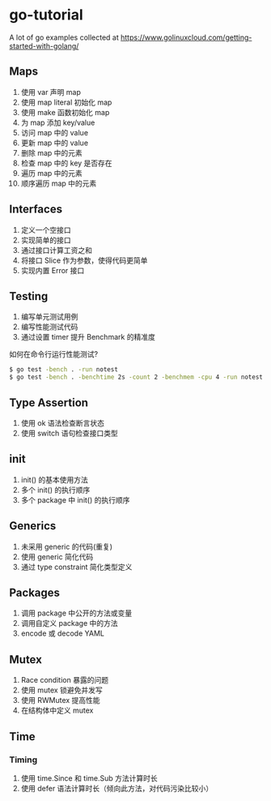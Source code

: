 # go-tutorial

A lot of go examples collected at https://www.golinuxcloud.com/getting-started-with-golang/

## Maps

1. 使用 var 声明 map
2. 使用 map literal 初始化 map
3. 使用 make 函数初始化 map
4. 为 map 添加 key/value
5. 访问 map 中的 value
6. 更新 map 中的 value
7. 删除 map 中的元素
8. 检查 map 中的 key 是否存在
9. 遍历 map 中的元素
10. 顺序遍历 map 中的元素

## Interfaces

1. 定义一个空接口
2. 实现简单的接口
3. 通过接口计算工资之和
4. 将接口 Slice 作为参数，使得代码更简单
5. 实现内置 Error 接口

## Testing

1. 编写单元测试用例
2. 编写性能测试代码
3. 通过设置 timer 提升 Benchmark 的精准度

如何在命令行运行性能测试?

```bash
$ go test -bench . -run notest
$ go test -bench . -benchtime 2s -count 2 -benchmem -cpu 4 -run notest
```

## Type Assertion

1. 使用 ok 语法检查断言状态
2. 使用 switch 语句检查接口类型

## init

1. init() 的基本使用方法
2. 多个 init() 的执行顺序
3. 多个 package 中 init() 的执行顺序

## Generics

1. 未采用 generic 的代码(重复)
2. 使用 generic 简化代码
3. 通过 type constraint 简化类型定义

## Packages

1. 调用 package 中公开的方法或变量
2. 调用自定义 package 中的方法
3. encode 或 decode YAML

## Mutex

1. Race condition 暴露的问题
2. 使用 mutex 锁避免并发写
3. 使用 RWMutex 提高性能
4. 在结构体中定义 mutex

## Time

### Timing

1. 使用 time.Since 和 time.Sub 方法计算时长
2. 使用 defer 语法计算时长（倾向此方法，对代码污染比较小）
